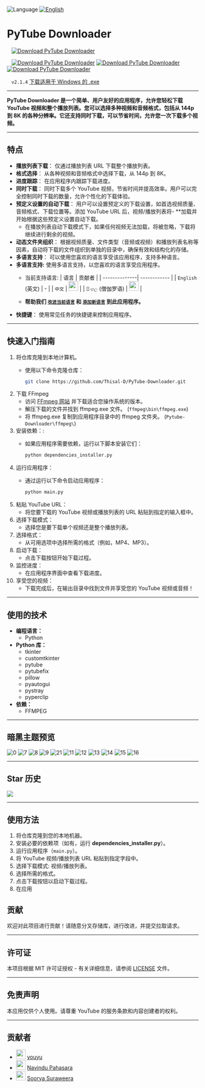 ![Language](https://img.shields.io/badge/Language-中文-red) [![English](https://img.shields.io/badge/Language-English-blue)](README.md)

# PyTube Downloader


&nbsp; &nbsp;[![Download PyTube Downloader](https://a.fsdn.com/con/app/sf-download-button)](https://sourceforge.net/projects/pytube-downloader/files/latest/download)

&nbsp; &nbsp;[![Download PyTube Downloader](https://img.shields.io/sourceforge/dm/pytube-downloader.svg)](https://sourceforge.net/projects/pytube-downloader/files/latest/download) [![Download PyTube Downloader](https://img.shields.io/sourceforge/dw/pytube-downloader.svg)](https://sourceforge.net/projects/pytube-downloader/files/latest/download) [![Download PyTube Downloader](https://img.shields.io/sourceforge/dt/pytube-downloader.svg)](https://sourceforge.net/projects/pytube-downloader/files/latest/download)

&nbsp; &nbsp;`v2.1.4` [下载适用于 Windows 的 .exe](https://sourceforge.net/p/pytube-downloader)

---

**PyTube Downloader 是一个简单、用户友好的应用程序，允许您轻松下载 YouTube 视频和整个播放列表。您可以选择多种视频和音频格式，包括从 144p 到 8K 的各种分辨率。它还支持同时下载，可以节省时间，允许您一次下载多个视频。**

---

## 特点

- **播放列表下载**： 仅通过播放列表 URL 下载整个播放列表。
- **格式选择**： 从各种视频和音频格式中选择下载，从 144p 到 8K。
- **进度跟踪**： 在应用程序内跟踪下载进度。
- **同时下载**： 同时下载多个 YouTube 视频，节省时间并提高效率。用户可以完全控制同时下载的数量，允许个性化的下载体验。
- **预定义设置的自动下载**： 用户可以设置预定义的下载设置，如首选视频质量、音频格式、下载位置等。添加 YouTube URL 后，视频/播放列表将- **加载并开始根据这些预定义设置自动下载。
  - 在播放列表自动下载模式下，如果任何视频无法加载，将被忽略，下载将继续进行剩余的视频。
- **动态文件夹组织**： 根据视频质量、文件类型（音频或视频）和播放列表名称等因素，自动将下载的文件组织到单独的目录中，确保有效和结构化的存储。
- **多语言支持**： 可以使用您喜欢的语言享受该应用程序，支持多种语言。
- **多语言支持:** 使用多语言支持，以您喜欢的语言享受应用程序。
  - 当前支持语言:
    | 语言         | 贡献者       |
    | --------------| ------------ |
    | `English` (英文)         | -            |
    | `中文` | [<img src="https://github.com/childeyouyu.png?size=25" width="25">](https://github.com/childeyouyu) |
    | `සිංහල` (僧伽罗语) | [<img src="https://github.com/Navindu21.png?size=25" width="25">](https://github.com/Navindu21) |

  - **帮助我们 [``改进当前语言``](LANGUAGE_CONTRIBUTION_GUIDE_zh.md/#improve-current-language-issues) 和 [``添加新语言``](LANGUAGE_CONTRIBUTION_GUIDE_zh.md/#adding-a-new-language) 到此应用程序。**
- **快捷键**： 使用常见任务的快捷键来控制应用程序。

---

## 快速入门指南

1. 将仓库克隆到本地计算机。
    - 使用以下命令克隆仓库：
      
      ```bash
      git clone https://github.com/Thisal-D/PyTube-Downloader.git
      ```
2. 下载 FFmpeg
   - 访问 [FFmpeg 网站](https://ffmpeg.org/download.html) 并下载适合您操作系统的版本。
   - 解压下载的文件并找到 ffmpeg.exe 文件。 (`ffmpeg\bin\ffmpeg.exe`)
   - 将 ffmpeg.exe 复制到应用程序目录中的 ffmpeg 文件夹。 (`Pytube-Downloader\ffmpeg\`)
3. 安装依赖：:
    - 如果应用程序需要依赖，运行以下脚本安装它们：
     
      ```bash
      python dependencies_installer.py
      ```
4. 运行应用程序：
    - 通过运行以下命令启动应用程序：
      
      ```bash
      python main.py
      ```
5. 粘贴 YouTube URL：
    - 将您要下载的 YouTube 视频或播放列表的 URL 粘贴到指定的输入框中。
6. 选择下载模式：
    - 选择您是要下载单个视频还是整个播放列表。
7. 选择格式：
    - 从可用选项中选择所需的格式（例如，MP4、MP3）。
8. 启动下载：
    - 点击下载按钮开始下载过程。
9. 监控进度：
    - 在应用程序界面中查看下载进度。
10. 享受您的视频：
    - 下载完成后，在输出目录中找到文件并享受您的 YouTube 视频或音频！

---

## 使用的技术

- **编程语言：** 
  - Python
- **Python 库：** 
  - tkinter
  - customtkinter
  - pytube
  - pytubefix
  - pillow
  - pyautogui
  - pystray
  - pyperclip
- **依赖：**
  - FFMPEG

---

## 暗黑主题预览

![0](https://github.com/Thisal-D/PyTube-Downloader/assets/93121062/b2079262-0d1c-4bd0-9b33-7cc16c9173ce)
![7](https://github.com/Thisal-D/PyTube-Downloader/assets/93121062/7aea8c67-669f-4ee6-af45-7ea6e3b92019)
![8](https://github.com/Thisal-D/PyTube-Downloader/assets/93121062/b209e21d-afe0-4dd6-a776-95a1fc0a1062)
![9](https://github.com/Thisal-D/PyTube-Downloader/assets/93121062/5402f15b-ec81-4abc-b4ed-9d8c389ac03f)
![21](https://github.com/Thisal-D/PyTube-Downloader/assets/93121062/8b8a03fe-2770-48d9-9d88-42748d24e63f)
![11](https://github.com/Thisal-D/PyTube-Downloader/assets/93121062/6aa20ae2-fe27-4d32-9997-590fe6453c38)
![12](https://github.com/Thisal-D/PyTube-Downloader/assets/93121062/4e30da72-b615-4d3a-baac-a986965ab8f9)
![13](https://github.com/Thisal-D/PyTube-Downloader/assets/93121062/2741bc3d-8b9a-4763-b4ee-987b0476015e)
![14](https://github.com/Thisal-D/PyTube-Downloader/assets/93121062/a85491e9-189c-4e60-ad51-3c4241931e0a)
![15](https://github.com/Thisal-D/PyTube-Downloader/assets/93121062/4c87c165-1b32-4053-99b6-f3087cf145e8)
![16](https://github.com/Thisal-D/PyTube-Downloader/assets/93121062/6d192edb-999b-4fdd-838b-0e2ecddf2df1)

---

## Star 历史

<picture> 
    <source media="(prefers-color-scheme: dark)" srcset="https://api.star-history.com/svg?repos=Thisal-D/PyTube-Downloader&type=Date&theme=dark"> 
    <img src="https://api.star-history.com/svg?repos=Thisal-D/PyTube-Downloader&type=Date&theme=light" > 
</picture> 

---

## 使用方法

1. 将仓库克隆到您的本地机器。
2. 安装必要的依赖项（如有，运行 **dependencies_installer.py**）。
3. 运行应用程序（``main.py``）。
4. 将 YouTube 视频/播放列表 URL 粘贴到指定字段中。
5. 选择下载模式: 视频/播放列表。
6. 选择所需的格式。
7. 点击下载按钮以启动下载过程。
8. 在应用

## 贡献

欢迎对此项目进行贡献！请随意分叉存储库，进行改进，并提交拉取请求。

---

## 许可证

本项目根据 MIT 许可证授权 - 有关详细信息，请参阅 [LICENSE](LICENSE) 文件。

---

## 免责声明

本应用仅供个人使用。请尊重 YouTube 的服务条款和内容创建者的权利。

---

## 贡献者

- [<img src="https://github.com/childeyouyu.png?size=25" width="25">](https://github.com/childeyouyu) [youyu](https://github.com/childeyouyu)
- [<img src="https://github.com/Navindu21.png?size=25" width="25">](https://github.com/Navindu21) [Navindu Pahasara](https://github.com/Navindu21)
- [<img src="https://github.com/sooryasuraweera.png?size=25" width="25">](https://github.com/sooryasuraweera) [Soorya Suraweera](https://github.com/sooryasuraweera)
